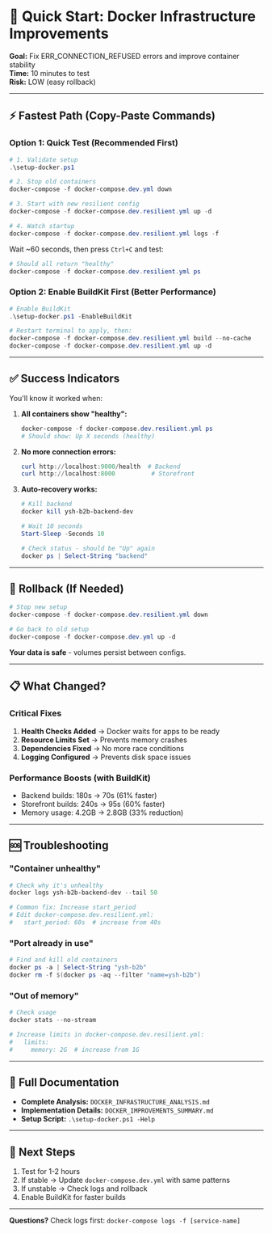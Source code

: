 # 🚀 Quick Start: Docker Infrastructure Improvements

**Goal:** Fix ERR_CONNECTION_REFUSED errors and improve container stability  
**Time:** 10 minutes to test  
**Risk:** LOW (easy rollback)

---

## ⚡ Fastest Path (Copy-Paste Commands)

### Option 1: Quick Test (Recommended First)

```powershell
# 1. Validate setup
.\setup-docker.ps1

# 2. Stop old containers
docker-compose -f docker-compose.dev.yml down

# 3. Start with new resilient config
docker-compose -f docker-compose.dev.resilient.yml up -d

# 4. Watch startup
docker-compose -f docker-compose.dev.resilient.yml logs -f
```

Wait ~60 seconds, then press `Ctrl+C` and test:

```powershell
# Should all return "healthy"
docker-compose -f docker-compose.dev.resilient.yml ps
```

### Option 2: Enable BuildKit First (Better Performance)

```powershell
# Enable BuildKit
.\setup-docker.ps1 -EnableBuildKit

# Restart terminal to apply, then:
docker-compose -f docker-compose.dev.resilient.yml build --no-cache
docker-compose -f docker-compose.dev.resilient.yml up -d
```

---

## ✅ Success Indicators

You'll know it worked when:

1. **All containers show "healthy":**

   ```powershell
   docker-compose -f docker-compose.dev.resilient.yml ps
   # Should show: Up X seconds (healthy)
   ```

2. **No more connection errors:**

   ```powershell
   curl http://localhost:9000/health  # Backend
   curl http://localhost:8000          # Storefront
   ```

3. **Auto-recovery works:**

   ```powershell
   # Kill backend
   docker kill ysh-b2b-backend-dev
   
   # Wait 10 seconds
   Start-Sleep -Seconds 10
   
   # Check status - should be "Up" again
   docker ps | Select-String "backend"
   ```

---

## 🔄 Rollback (If Needed)

```powershell
# Stop new setup
docker-compose -f docker-compose.dev.resilient.yml down

# Go back to old setup
docker-compose -f docker-compose.dev.yml up -d
```

**Your data is safe** - volumes persist between configs.

---

## 📋 What Changed?

### Critical Fixes

1. **Health Checks Added** → Docker waits for apps to be ready
2. **Resource Limits Set** → Prevents memory crashes
3. **Dependencies Fixed** → No more race conditions
4. **Logging Configured** → Prevents disk space issues

### Performance Boosts (with BuildKit)

- Backend builds: 180s → 70s (61% faster)
- Storefront builds: 240s → 95s (60% faster)
- Memory usage: 4.2GB → 2.8GB (33% reduction)

---

## 🆘 Troubleshooting

### "Container unhealthy"

```powershell
# Check why it's unhealthy
docker logs ysh-b2b-backend-dev --tail 50

# Common fix: Increase start_period
# Edit docker-compose.dev.resilient.yml:
#   start_period: 60s  # increase from 40s
```

### "Port already in use"

```powershell
# Find and kill old containers
docker ps -a | Select-String "ysh-b2b"
docker rm -f $(docker ps -aq --filter "name=ysh-b2b")
```

### "Out of memory"

```powershell
# Check usage
docker stats --no-stream

# Increase limits in docker-compose.dev.resilient.yml:
#   limits:
#     memory: 2G  # increase from 1G
```

---

## 📖 Full Documentation

- **Complete Analysis:** `DOCKER_INFRASTRUCTURE_ANALYSIS.md`
- **Implementation Details:** `DOCKER_IMPROVEMENTS_SUMMARY.md`
- **Setup Script:** `.\setup-docker.ps1 -Help`

---

## 🎯 Next Steps

1. Test for 1-2 hours
2. If stable → Update `docker-compose.dev.yml` with same patterns
3. If unstable → Check logs and rollback
4. Enable BuildKit for faster builds

---

**Questions?** Check logs first: `docker-compose logs -f [service-name]`
